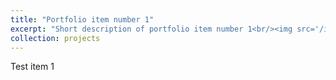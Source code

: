```yaml
---
title: "Portfolio item number 1"
excerpt: "Short description of portfolio item number 1<br/><img src='/images/500x300.png'>"
collection: projects
---
```


Test item 1
